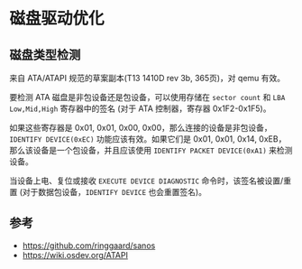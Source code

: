 # 磁盘驱动优化

## 磁盘类型检测

来自 ATA/ATAPI 规范的草案副本(T13 1410D rev 3b, 365页)，对 qemu 有效。

要检测 ATA 磁盘是非包设备还是包设备，可以使用存储在 `sector count` 和 `LBA Low,Mid,High` 寄存器中的签名 (对于 ATA 控制器，寄存器 0x1F2-0x1F5)。

如果这些寄存器是 0x01, 0x01, 0x00, 0x00，那么连接的设备是非包设备，`IDENTIFY DEVICE(0xEC)` 功能应该有效。如果它们是 0x01, 0x01, 0x14, 0xEB，那么该设备是一个包设备，并且应该使用 `IDENTIFY PACKET DEVICE(0xA1)` 来检测设备。

当设备上电、复位或接收 `EXECUTE DEVICE DIAGNOSTIC` 命令时，该签名被设置/重置 (对于数据包设备，`IDENTIFY DEVICE` 也会重置签名)。

## 参考

- <https://github.com/ringgaard/sanos>
- <https://wiki.osdev.org/ATAPI>
